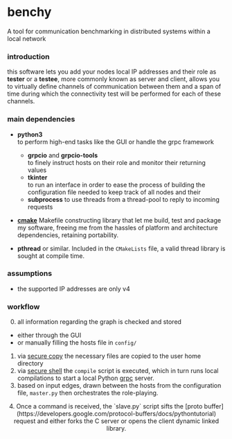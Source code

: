 # benchy
A tool for communication benchmarking in distributed systems within a local network

### introduction
this software lets you add your nodes local IP addresses and their role as **tester**
or a **testee**, more commonly known as server and client, allows you to virtually
define channels of communication between them and a span of time during which the
connectivity test will be performed for each of these channels.

### main dependencies
+ **python3**  
to perform high-end tasks like the GUI or handle the grpc framework

  + **grpcio** and **grpcio-tools**  
  to finely instruct hosts on their role and monitor their returning values  
  + **tkinter**  
  to run an interface in order to ease the process of building the
  configuration file needed to keep track of all nodes and their
  + **subprocess**
  to use threads from a thread-pool to reply to incoming requests

+ [**cmake**](https://cmake.org/)
Makefile constructing library that let me build, test and package my software,
freeing me from the hassles of platform and architecture dependencies, retaining
portability.
+ **pthread**
or similar. Included in the `CMakeLists` file, a valid thread library is
sought at compile time.

### assumptions
+ the supported IP addresses are only v4

### workflow
0. all information regarding the graph is checked and stored  
  + either through the GUI  
  + or manually filling the hosts file in `config/`  
1. via [secure copy](https://linux.die.net/man/1/scp) the necessary files are
copied to the user home directory
2. via [secure shell](https://linux.die.net/man/1/ssh) the `compile` script is
executed, which in turn runs local compilations to start a local Python
[grpc](https://grpc.io/docs/languages/python/quickstart/) server.
3. based on input edges, drawn between the hosts from the configuration file,
`master.py` then orchestrates the role-playing.
<p style="text-align: center;">4. Once a command is received, the `slave.py` script
sifts the [proto buffer](https://developers.google.com/protocol-buffers/docs/pythontutorial)
request and either forks the C server or opens the client dynamic linked library.
</p>  
